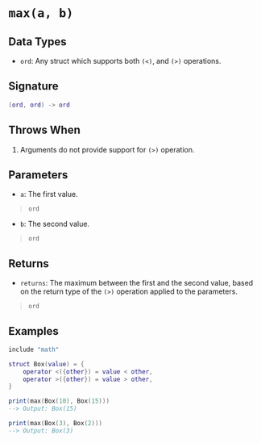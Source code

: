 # `max(a, b)`

## Data Types

- `ord`: Any struct which supports both `(<)`, and `(>)` operations.

## Signature


```lua
(ord, ord) -> ord
```

## Throws When

1. Arguments do not provide support for `(>)` operation.

## Parameters

- `a`: The first value.
> `ord`

- `b`: The second value.
> `ord`

## Returns

- `returns`: The maximum between the first and the second value, based on the return type of the `(>)` operation applied to the parameters.
> `ord`

## Examples

```lua
include "math"

struct Box(value) = {
    operator <({other}) = value < other,
    operator >({other}) = value > other,
}

print(max(Box(10), Box(15)))
--> Output: Box(15)

print(max(Box(3), Box(2)))
--> Output: Box(3)
```